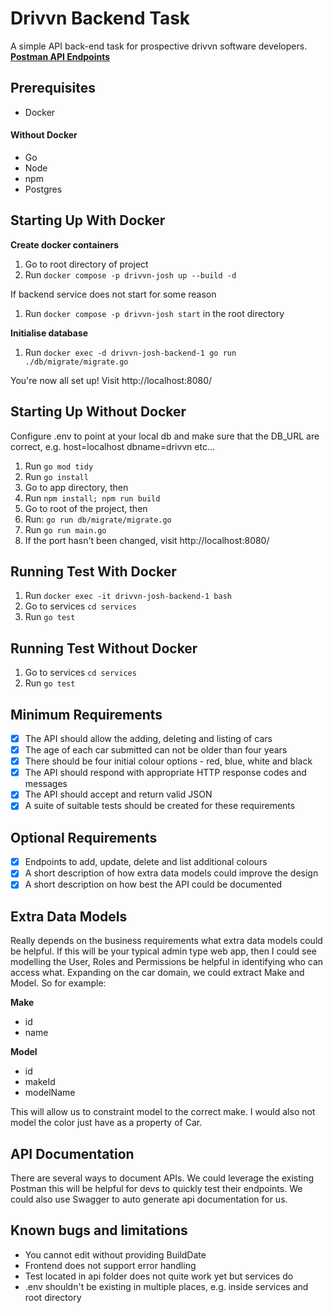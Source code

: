 # Drivvn Backend Task
A simple API back-end task for prospective drivvn software developers.
**[Postman API Endpoints](https://www.postman.com/avionics-engineer-99532960/workspace/public-apis/collection/27922445-9a793100-b15a-45b0-9b87-ff99260f4ec2?action=share&creator=27922445)**

## Prerequisites
- Docker

#### Without Docker
- Go 
- Node 
- npm
- Postgres

## Starting Up With Docker

**Create docker containers**
1. Go to root directory of project
2. Run `docker compose -p drivvn-josh up --build -d`

If backend service does not start for some reason
1. Run `docker compose -p drivvn-josh start` in the root directory

**Initialise database**
1. Run `docker exec -d drivvn-josh-backend-1 go run ./db/migrate/migrate.go`

You're now all set up! Visit http://localhost:8080/

## Starting Up Without Docker
Configure .env to point at your local db and make sure that the DB_URL are correct, e.g. host=localhost  dbname=drivvn etc...

1. Run `go mod tidy`
2. Run `go install`
3. Go to app directory, then
4. Run `npm install; npm run build`
5. Go to root of the project, then
6. Run: `go run db/migrate/migrate.go`
7. Run `go run main.go`
8. If the port hasn't been changed, visit http://localhost:8080/

## Running Test With Docker
1. Run `docker exec -it drivvn-josh-backend-1 bash`
1. Go to services `cd services`
2. Run `go test`

## Running Test Without Docker
1. Go to services `cd services`
2. Run `go test`

## Minimum Requirements
- [x] The API should allow the adding, deleting and listing of cars
- [x] The age of each car submitted can not be older than four years
- [x] There should be four initial colour options - red, blue, white and black
- [x] The API should respond with appropriate HTTP response codes and messages
- [x] The API should accept and return valid JSON
- [x] A suite of suitable tests should be created for these requirements

## Optional Requirements
- [x] Endpoints to add, update, delete and list additional colours
- [x] A short description of how extra data models could improve the design
- [x] A short description on how best the API could be documented

## Extra Data Models
Really depends on the business requirements what extra data models could be helpful. If this will be your typical admin type web app, then I could see modelling the User, Roles and Permissions be helpful in identifying who can access what. Expanding on the car domain, we could extract Make and Model. So for example: 

**Make**
- id
- name

**Model**
- id
- makeId
- modelName

This will allow us to constraint model to the correct make. I would also not model the color just have as a property of Car.

## API Documentation
There are several ways to document APIs. We could leverage the existing Postman this will be helpful for devs to quickly test their endpoints. We could also use Swagger to auto generate api documentation for us.

## Known bugs and limitations
- You cannot edit without providing BuildDate
- Frontend does not support error handling
- Test located in api folder does not quite work yet but services do
- .env shouldn't be existing in multiple places, e.g. inside services and root directory
